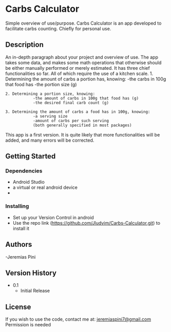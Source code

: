 # Carbs Calculator

Simple overview of use/purpose.
Carbs Calculator is an app developed to facilitate carbs counting. Chiefly for personal use.

## Description

An in-depth paragraph about your project and overview of use.
The app takes some data, and makes some math operations that otherwise should be either manually performed
or merely estimated.
It has three chief functionalities so far. All of which require the use of a kitchen scale.
    1. Determining the amount of carbs a portion has, knowing: 
                -the carbs in 100g that food has
                -the portion size (g)

    2. Determining a portion size, knowing:
                -the amount of carbs in 100g that food has (g)
                -the desired final carb count (g)

    3. Determining the amount of carbs a food has in 100g, knowing:
                -a serving size
                -amount of carbs per such serving 
                (both generally specified in most packages)

This app is a first version.
It is quite likely that more functionalities will be added, and many errors will be corrected.


## Getting Started

### Dependencies

* Android Studio
* a virtual or real android device
* 

### Installing

* Set up your Version Control in android
* Use the repo link (https://github.com/Jludvim/Carbs-Calculator.git) to install it

## Authors

-Jeremias Pini



## Version History


* 0.1
    * Initial Release


## License

If you wish to use the code, contact me at: jeremiaspini7@gmail.com
Permission is needed